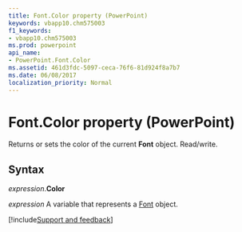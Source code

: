 ```yaml
---
title: Font.Color property (PowerPoint)
keywords: vbapp10.chm575003
f1_keywords:
- vbapp10.chm575003
ms.prod: powerpoint
api_name:
- PowerPoint.Font.Color
ms.assetid: 461d3fdc-5097-ceca-76f6-81d924f8a7b7
ms.date: 06/08/2017
localization_priority: Normal
---
```



# Font.Color property (PowerPoint)

Returns or sets the color of the current  **Font** object. Read/write.


## Syntax

_expression_.**Color**

_expression_ A variable that represents a [Font](PowerPoint.Font.md) object.

[!include[Support and feedback](~/includes/feedback-boilerplate.md)]